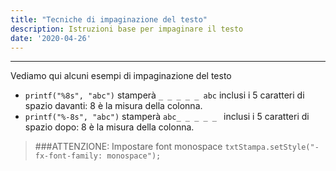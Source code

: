 ```yaml
---
title: "Tecniche di impaginazione del testo"
description: Istruzioni base per impaginare il testo
date: '2020-04-26'
---
```

***
Vediamo qui alcuni esempi di impaginazione del testo
- `printf("%8s", "abc")` stamperà `_ _ _ _ _ abc` inclusi i 5 caratteri di spazio davanti: 8 è la misura della colonna.
- `printf("%-8s", "abc")` stamperà `abc_ _ _ _ _ ` inclusi i 5 caratteri di spazio dopo: 8 è la misura della colonna.

>###ATTENZIONE: 
>Impostare font monospace `txtStampa.setStyle("-fx-font-family: monospace");`